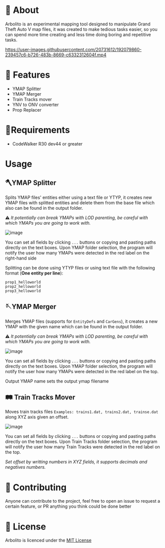 # 📖 About

Arbolito is an experimental mapping tool designed to manipulate Grand Theft Auto V map files, it was created to make tedious tasks easier, so you can spend more time creating and less time doing boring and repetitive tasks.



https://user-images.githubusercontent.com/20731612/192079860-239457c6-b726-483b-8669-c6332312604f.mp4



# 🚀 Features

* YMAP Splitter
* YMAP Merger
* Train Tracks mover
* YNV to ONV converter
* Prop Replacer

# 🔧Requirements
* CodeWalker R30 dev44 or greater


# Usage
## 🪓YMAP Splitter
Splits YMAP files' entities either using a text file or YTYP, it creates new YMAP files with splitted entities and delete them from the base file which also can be found in the output folder.

⚠️ *It potentially can break YMAPs with LOD parenting, be careful with which YMAPs you are going to work with.*

![image](https://user-images.githubusercontent.com/20731612/192080274-b4ff5f7b-1eb4-4cfc-9caf-ee373d13a48f.png)

You can set all fields by clicking ```...``` buttons or copying and pasting paths directly on the text boxes.
Upon YMAP folder selection, the program will notify the user how many YMAPs were detected in the red label on the right-hand side

Splitting can be done using YTYP files or using text file with the following format (**One entity per line**):
```
prop1_helloworld
prop2_helloworld
prop3_helloworld
```

## 🪡YMAP Merger
Merges YMAP files (supports for ```EntityDefs``` and ```CarGens```), it creates a new YMAP with the given name which can be found in the output folder.

⚠️ *It potentially can break YMAPs with LOD parenting, be careful with which YMAPs you are going to work with.*

![image](https://user-images.githubusercontent.com/20731612/192080646-b5bc2117-ef5e-40c1-9928-2a6dc583834c.png)

You can set all fields by clicking ```...``` buttons or copying and pasting paths directly on the text boxes.
Upon YMAP folder selection, the program will notify the user how many YMAPs were detected in the red label on the top.

Output YMAP name sets the output ymap filename

## 🛤️ Train Tracks Mover
Moves train tracks files ```Examples: trains1.dat, trains2.dat, trainse.dat```  along XYZ axis given an offset.

![image](https://user-images.githubusercontent.com/20731612/192080819-9b73e715-e594-4abd-87cb-974d461387ec.png)

You can set all fields by clicking ```...``` buttons or copying and pasting paths directly on the text boxes.
Upon Train Tracks folder selection, the program will notify the user how many Train Tracks were detected in the red label on the top.

*Set offset by writting numbers in XYZ fields, it supports decimals and negatives numbers.*


# 🚁 Contributing
Anyone can contribute to the project, feel free to open an issue to request a certain feature, or PR anything you think could be done better


# 📗 License
Arbolito is licenced under the [MIT License](https://github.com/Hancapo/Arbolito/blob/master/LICENSE.txt)
